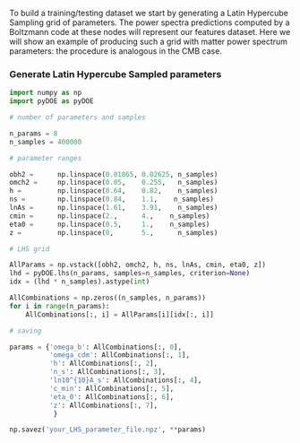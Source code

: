 To build a training/testing dataset we start by generating a Latin Hypercube Sampling grid of parameters. The power spectra predictions computed by a Boltzmann code at these nodes will represent our features dataset. Here we will show an example of producing such a grid with matter power spectrum parameters: the procedure is analogous in the CMB case. 

### Generate Latin Hypercube Sampled parameters

```py
import numpy as np
import pyDOE as pyDOE

# number of parameters and samples

n_params = 8
n_samples = 400000

# parameter ranges

obh2 =      np.linspace(0.01865, 0.02625, n_samples)
omch2 =     np.linspace(0.05,    0.255,   n_samples)
h =         np.linspace(0.64,    0.82,    n_samples)
ns =        np.linspace(0.84,    1.1,    n_samples)
lnAs =      np.linspace(1.61,    3.91,    n_samples)
cmin =      np.linspace(2.,      4.,    n_samples)
eta0 =      np.linspace(0.5,     1.,    n_samples)
z =         np.linspace(0,       5.,      n_samples)

# LHS grid

AllParams = np.vstack([obh2, omch2, h, ns, lnAs, cmin, eta0, z])
lhd = pyDOE.lhs(n_params, samples=n_samples, criterion=None)
idx = (lhd * n_samples).astype(int)

AllCombinations = np.zeros((n_samples, n_params))
for i in range(n_params):
    AllCombinations[:, i] = AllParams[i][idx[:, i]]

# saving

params = {'omega_b': AllCombinations[:, 0],
          'omega_cdm': AllCombinations[:, 1],
          'h': AllCombinations[:, 2],
          'n_s': AllCombinations[:, 3],
          'ln10^{10}A_s': AllCombinations[:, 4],
          'c_min': AllCombinations[:, 5],
          'eta_0': AllCombinations[:, 6],
          'z': AllCombinations[:, 7],
           }

np.savez('your_LHS_parameter_file.npz', **params)
```
